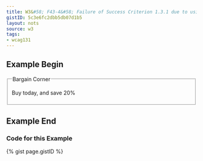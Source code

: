 ```yaml
---
title: W3&#58; F43-4&#58; Failure of Success Criterion 1.3.1 due to using structural markup in a way that does not represent relationships in the content
gistID: 5c3e6fc2dbb5db07d1b5
layout: nots
source: w3
tags:
- wcag131
---
```


<h2 aria-describedby="{{ page.gistID }}">Example Begin</h2>
<div class="rendered-not">
<fieldset>
<legend>Bargain Corner</legend>
<p>Buy today, and save 20%</p>
</fieldset>
</div> <!-- rendered-not -->

<h2 aria-describedby="{{ page.gistID }}">Example End</h2>

<h3 aria-describedby="{{ page.gistID }}">Code for this Example</h3>
{% gist page.gistID %}